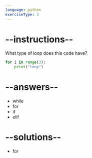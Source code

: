 ```yaml
---
language: python
exerciseType: 3
---
```


# --instructions--

What type of loop does this code have?
```python
for i in range(3):
    print("loop")
```

# --answers--

- while
- for
- if
- elif

# --solutions--

- for
